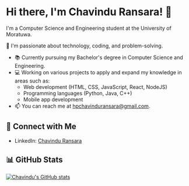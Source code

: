 # Hi there, I'm Chavindu Ransara! 👋

I'm a Computer Science and Engineering student at the University of Moratuwa. 

🌱 I'm passionate about technology, coding, and problem-solving.

- 📚 Currently pursuing my Bachelor's degree in Computer Science and Engineering.
- 💻 Working on various projects to apply and expand my knowledge in areas such as:
  - Web development (HTML, CSS, JavaScript, React, NodeJS)
  - Programming languages (Python, Java, C++)
  - Mobile app development 
- 📫 You can reach me at [hpchavinduransara@gmail.com](mailto:hpchavinduransara@gmail.com).

## 🔗 Connect with Me

- LinkedIn: [Chavindu Ransara](https://www.linkedin.com/in/chavindu-ransara)

## 📊 GitHub Stats

[![Chavindu's GitHub stats](https://github-readme-stats.vercel.app/api?username=ChavinduRansara&show_icons=true&theme=dark)](https://github.com/ChavinduRansara)
